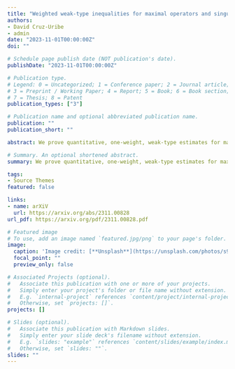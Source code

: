 ```yaml
---
title: "Weighted weak-type inequalities for maximal operators and singular integrals"
authors:
- David Cruz-Uribe
- admin
date: "2023-11-01T00:00:00Z"
doi: ""

# Schedule page publish date (NOT publication's date).
publishDate: "2023-11-01T00:00:00Z"

# Publication type.
# Legend: 0 = Uncategorized; 1 = Conference paper; 2 = Journal article;
# 3 = Preprint / Working Paper; 4 = Report; 5 = Book; 6 = Book section;
# 7 = Thesis; 8 = Patent
publication_types: ["3"]

# Publication name and optional abbreviated publication name.
publication: ""
publication_short: ""

abstract: We prove quantitative, one-weight, weak-type estimates for maximal operators, singular integrals, fractional maximal operators and fractional integral operators. We consider a kind of weak-type inequality that was first studied by Muckenhoupt and Wheeden and later by Cruz-Uribe, Martell and Perez. We obtain quantitative estimates for these operators in both the scalar and matrix weighted setting using sparse domination techniques. Our results extend those obtained by Cruz-Uribe, Isralowitz, Moen, Pott, and Rivera-Ríos for singular integrals and maximal operators when p=1.

# Summary. An optional shortened abstract.
summary: We prove quantitative, one-weight, weak-type estimates for maximal operators, singular integrals, fractional maximal operators and fractional integral operators.

tags:
- Source Themes
featured: false

links:
- name: arXiV
  url: https://arxiv.org/abs/2311.00828
url_pdf: https://arxiv.org/pdf/2311.00828.pdf

# Featured image
# To use, add an image named `featured.jpg/png` to your page's folder. 
image:
  caption: 'Image credit: [**Unsplash**](https://unsplash.com/photos/s9CC2SKySJM)'
  focal_point: ""
  preview_only: false

# Associated Projects (optional).
#   Associate this publication with one or more of your projects.
#   Simply enter your project's folder or file name without extension.
#   E.g. `internal-project` references `content/project/internal-project/index.md`.
#   Otherwise, set `projects: []`.
projects: []

# Slides (optional).
#   Associate this publication with Markdown slides.
#   Simply enter your slide deck's filename without extension.
#   E.g. `slides: "example"` references `content/slides/example/index.md`.
#   Otherwise, set `slides: ""`.
slides: ""
---
```

